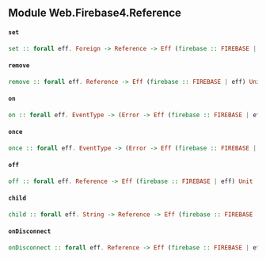 ## Module Web.Firebase4.Reference

#### `set`

``` purescript
set :: forall eff. Foreign -> Reference -> Eff (firebase :: FIREBASE | eff) Unit
```

#### `remove`

``` purescript
remove :: forall eff. Reference -> Eff (firebase :: FIREBASE | eff) Unit
```

#### `on`

``` purescript
on :: forall eff. EventType -> (Error -> Eff (firebase :: FIREBASE | eff) Unit) -> (Snapshot -> Eff (firebase :: FIREBASE | eff) Unit) -> Reference -> Eff (firebase :: FIREBASE | eff) Unit
```

#### `once`

``` purescript
once :: forall eff. EventType -> (Error -> Eff (firebase :: FIREBASE | eff) Unit) -> (Snapshot -> Eff (firebase :: FIREBASE | eff) Unit) -> Reference -> Eff (firebase :: FIREBASE | eff) Unit
```

#### `off`

``` purescript
off :: forall eff. Reference -> Eff (firebase :: FIREBASE | eff) Unit
```

#### `child`

``` purescript
child :: forall eff. String -> Reference -> Eff (firebase :: FIREBASE | eff) Reference
```

#### `onDisconnect`

``` purescript
onDisconnect :: forall eff. Reference -> Eff (firebase :: FIREBASE | eff) Reference
```


